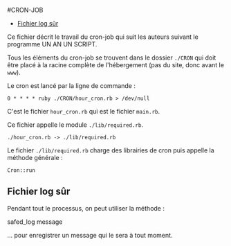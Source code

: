 #CRON-JOB

* [Fichier log sûr](#fichierlogsure)


Ce fichier décrit le travail du cron-job qui suit les auteurs suivant le programme UN AN UN SCRIPT.

Tous les éléments du cron-job se trouvent dans le dossier `./CRON` qui doit être placé à la racine complète de l'hébergement (pas du site, donc avant le `www`).

Le cron est lancé par la ligne de commande :

    0 * * * * ruby ./CRON/hour_cron.rb > /dev/null

C'est le fichier `hour_cron.rb` qui est le fichier `main.rb`.

Ce fichier appelle le module `./lib/required.rb`.

    ./hour_cron.rb -> ./lib/required.rb

Le fichier `./lib/required.rb` charge des librairies de cron puis appelle la méthode générale :

    Cron::run


<!-- --------------------------------------------------------------------- -->

<a name='fichierlogsure'></a>

## Fichier log sûr

Pendant tout le processus, on peut utiliser la méthode :

  safed_log message

… pour enregistrer un message qui le sera à tout moment.
